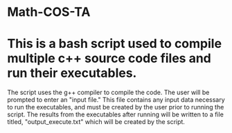 # Math-COS-TA
# This is a bash script used to compile multiple c++ source code files and run their executables.
The script uses the g++ compiler to compile the code.
The user will be prompted to enter an "input file." This file contains any input data necessary to run the executables, and must be created by the user prior to running the script.
The results from the executables after running will be written to a file titled, "output_execute.txt" which will be created by the script.
